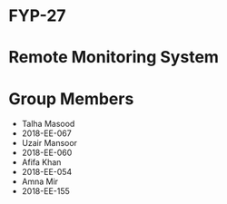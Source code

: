 # FYP-27
<h1> Remote Monitoring System </h1>

<h1> Group Members </h1>
<ul>
  <li>Talha Masood</li>
  <li>2018-EE-067</li>
  <li>Uzair Mansoor</li>
  <li>2018-EE-060</li>
  <li>Afifa Khan</li>
  <li>2018-EE-054</li>
  <li>Amna Mir</li>
  <li>2018-EE-155</li>
  
</ul>
